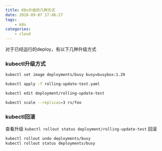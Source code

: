 ```yaml
---
title: K8s升级的几种方式
date: 2018-09-07 17:46:27
tags:
    - k8s
categories:
    - cloud
---
```

对于已经运行的deploy，有以下几种升级方式
### kubectl升级方式
```bash
kubectl set image deployments/busy busy=busybox:1.29

kubectl apply -f rolling-update-test.yaml

kubectl edit deployment/rolling-update-test

kubectl scale --replicas=3 rs/foo
```
### kubectl回滚
查看升级
`kubectl rollout status deployment/rolling-update-test`
回滚
```bash
kubectl rollout undo deployments/busy
kubectl rollout status deployments/busy
```